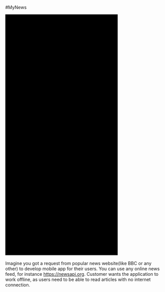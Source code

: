 #MyNews

![Finished App](https://github.com/Tsiuryn/MyNews/blob/master/app/presentation/SVID_20210501_134421_1%20(1).gif)

Imagine you got a request from popular news website(like BBC or any other) to develop mobile app for their users. You can use any online news feed, for instance https://newsapi.org. Customer wants the application to work offline, as users need to be able to read articles with no internet connection.
